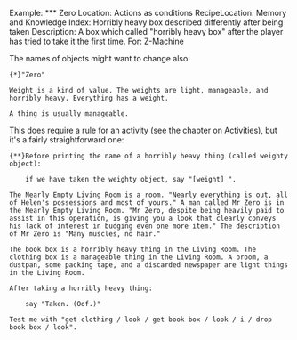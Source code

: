 Example: *** Zero
Location: Actions as conditions
RecipeLocation: Memory and Knowledge
Index: Horribly heavy box described differently after being taken
Description: A box which called "horribly heavy box" after the player has tried to take it the first time.
For: Z-Machine

  
The names of objects might want to change also:

  

``` inform7
{*}"Zero"

Weight is a kind of value. The weights are light, manageable, and horribly heavy. Everything has a weight.

A thing is usually manageable.
```

  
This does require a rule for an activity (see the chapter on Activities), but it's a fairly straightforward one:

  

``` inform7
{**}Before printing the name of a horribly heavy thing (called weighty object):

	if we have taken the weighty object, say "[weight] ".

The Nearly Empty Living Room is a room. "Nearly everything is out, all of Helen's possessions and most of yours." A man called Mr Zero is in the Nearly Empty Living Room. "Mr Zero, despite being heavily paid to assist in this operation, is giving you a look that clearly conveys his lack of interest in budging even one more item." The description of Mr Zero is "Many muscles, no hair."

The book box is a horribly heavy thing in the Living Room. The clothing box is a manageable thing in the Living Room. A broom, a dustpan, some packing tape, and a discarded newspaper are light things in the Living Room.

After taking a horribly heavy thing:

	say "Taken. (Oof.)"

Test me with "get clothing / look / get book box / look / i / drop book box / look".
```

